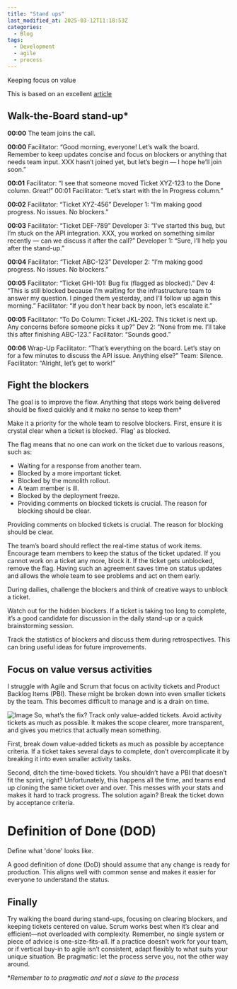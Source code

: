 ```yaml
---
title: "Stand ups"
last_modified_at: 2025-03-12T11:18:53Z
categories:
  - Blog
tags:
  - Development
  - agile
  - process
---
```


Keeping focus on value

This is based on an excellent [article]

## Walk-the-Board stand-up\*

**00:00** The team joins the call.

**00:00** Facilitator: “Good morning, everyone! Let’s walk the board. Remember to keep updates concise and focus on blockers or anything that needs team input. XXX hasn’t joined yet, but let’s begin — I hope he’ll join soon.”

**00:01** Facilitator: “I see that someone moved Ticket XYZ-123 to the Done column. Great!” 00:01 Facilitator: “Let’s start with the In Progress column.”

**00:02** Facilitator: “Ticket XYZ-456” Developer 1: “I’m making good progress. No issues. No blockers.”

**00:03** Facilitator: “Ticket DEF-789” Developer 3: “I’ve started this bug, but I’m stuck on the API integration. XXX, you worked on something similar recently — can we discuss it after the call?” Developer 1: “Sure, I’ll help you after the stand-up.”

**00:04** Facilitator: “Ticket ABC-123” Developer 2: “I’m making good progress. No issues. No blockers.”

**00:05** Facilitator: “Ticket GHI-101: Bug fix (flagged as blocked).” Dev 4: “This is still blocked because I’m waiting for the infrastructure team to answer my question. I pinged them yesterday, and I’ll follow up again this morning.” Facilitator: “If you don’t hear back by noon, let’s escalate it.”

**00:05** Facilitator: “To Do Column: Ticket JKL-202. This ticket is next up. Any concerns before someone picks it up?” Dev 2: “None from me. I’ll take this after finishing ABC-123.” Facilitator: “Sounds good.”

**00:06** Wrap-Up Facilitator: “That’s everything on the board. Let’s stay on for a few minutes to discuss the API issue. Anything else?” Team: Silence. Facilitator: “Alright, let’s get to work!”

## Fight the blockers

The goal is to improve the flow. Anything that stops work being delivered should be fixed quickly and it make no sense to keep them\*

Make it a priority for the whole team to resolve blockers. First, ensure it is crystal clear when a ticket is blocked. 'Flag' as blocked.

The flag means that no one can work on the ticket due to various reasons, such as:

- Waiting for a response from another team.
- Blocked by a more important ticket.
- Blocked by the monolith rollout.
- A team member is ill.
- Blocked by the deployment freeze.
- Providing comments on blocked tickets is crucial. The reason for blocking should be clear.

Providing comments on blocked tickets is crucial. The reason for blocking should be clear.

The team’s board should reflect the real-time status of work items. Encourage team members to keep the status of the ticket updated. If you cannot work on a ticket any more, block it. If the ticket gets unblocked, remove the flag. Having such an agreement saves time on status updates and allows the whole team to see problems and act on them early.

During dailies, challenge the blockers and think of creative ways to unblock a ticket.

Watch out for the hidden blockers. If a ticket is taking too long to complete, it’s a good candidate for discussion in the daily stand-up or a quick brainstorming session.

Track the statistics of blockers and discuss them during retrospectives. This can bring useful ideas for future improvements.

## Focus on value versus activities

I struggle with Agile and Scrum that focus on activity tickets and Product Backlog Items (PBI). These might be broken down into even smaller tickets by the team. This becomes difficult to manage and is a drain on time.

![Image](/images/churchill.png)
So, what’s the fix? Track only value-added tickets. Avoid activity tickets as much as possible. It makes the scope clearer, more transparent, and gives you metrics that actually mean something.

First, break down value-added tickets as much as possible by acceptance criteria. If a ticket takes several days to complete, don’t overcomplicate it by breaking it into even smaller activity tasks.

Second, ditch the time-boxed tickets. You shouldn’t have a PBI that doesn’t fit the sprint, right? Unfortunately, this happens all the time, and teams end up cloning the same ticket over and over. This messes with your stats and makes it hard to track progress. The solution again? Break the ticket down by acceptance criteria.

# Definition of Done (DOD)

Define what 'done' looks like.

A good definition of done (DoD) should assume that any change is ready for production. This aligns well with common sense and makes it easier for everyone to understand the status.

## Finally

Try walking the board during stand-ups, focusing on clearing blockers, and keeping tickets centered on value. Scrum works best when it’s clear and efficient—not overloaded with complexity. Remember, no single system or piece of advice is one-size-fits-all. If a practice doesn’t work for your team, or if vertical buy-in to agile isn’t consistent, adapt flexibly to what suits your unique situation. Be pragmatic: let the process serve you, not the other way around.

\*_Remember to to pragmatic and not a slave to the process_

[article]: https://medium.com/booking-com-development/quick-steps-for-a-scrum-team-to-improve-the-process-11c0c53b0adc
